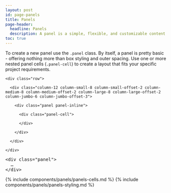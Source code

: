 ```yaml
---
layout: post
id: page-panels
title: Panels
page-header:
  headline: Panels
  description: A panel is a simple, flexible, and customizable content container. In combination with panel cells, panels can be used to create a wide range of layout and content display options.
toc: true
---
```


<p>

  To create a new panel use the <code>.panel</code> class. By itself, a panel is pretty basic - offering nothing more than box styling and outer spacing.  Use one or more nested panel cells (<code>.panel-cell</code>) to create a layout that fits your specific project requirements.

</p>

<!-- =================================================
BEGIN: Example
================================================== -->

<div class="panel flush-bottom">

  <div class="panel-cell">

    <div class="row">

      <div class="column-12 column-small-8 column-small-offset-2 column-medium-8 column-medium-offset-2 column-large-8 column-large-offset-2 column-jumbo-6 column-jumbo-offset-3">

        <div class="panel panel-inline">

          <div class="panel-cell">

          </div>

        </div>

      </div>

    </div>

  </div>

  <div class="panel-cell panel-cell-light panel-cell-code-block">

<pre class="prettyprint transparent flush lang-html">
&lt;div class="panel"&gt;
  …
&lt;/div&gt;
</pre>

  </div>

</div>

{% include components/panels/panels-cells.md %}
{% include components/panels/panels-styling.md %}
